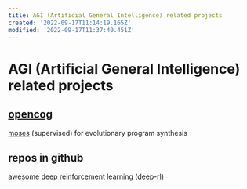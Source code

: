 ```yaml
---
title: AGI (Artificial General Intelligence) related projects
created: '2022-09-17T11:14:19.165Z'
modified: '2022-09-17T11:37:40.451Z'
---
```


# AGI (Artificial General Intelligence) related projects

## [opencog](https://wiki.opencog.org)

[moses](https://wiki.opencog.org/w/Meta-Optimizing_Semantic_Evolutionary_Search) (supervised) for evolutionary program synthesis

## repos in github

[awesome deep reinforcement learning (deep-rl)](https://github.com/tigerneil/awesome-deep-rl)


